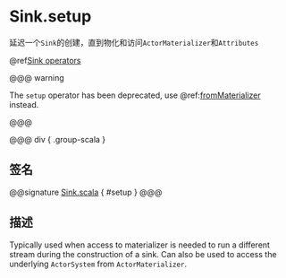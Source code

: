 # Sink.setup

延迟一个`Sink`的创建，直到物化和访问`ActorMaterializer`和`Attributes`

@ref[Sink operators](../index.md#sink-operators)

@@@ warning

The `setup` operator has been deprecated, use @ref:[fromMaterializer](./fromMaterializer.md) instead. 

@@@

@@@ div { .group-scala }

## 签名

@@signature [Sink.scala](/akka-stream/src/main/scala/akka/stream/scaladsl/Sink.scala) { #setup }
@@@

## 描述

Typically used when access to materializer is needed to run a different stream during the construction of a sink.
Can also be used to access the underlying `ActorSystem` from `ActorMaterializer`.